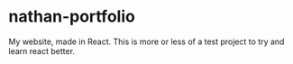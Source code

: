 # nathan-portfolio
My website, made in React. This is more or less of a test project to try and learn react better.
